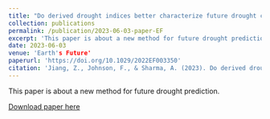 ```yaml
---
title: "Do derived drought indices better characterize future drought change?"
collection: publications
permalink: /publication/2023-06-03-paper-EF
excerpt: 'This paper is about a new method for future drought prediction.'
date: 2023-06-03
venue: 'Earth's Future'
paperurl: 'https://doi.org/10.1029/2022EF003350'
citation: 'Jiang, Z., Johnson, F., & Sharma, A. (2023). Do derived drought indices better characterize future drought change? <i>Earth's Future</i>, accepted.'
---
```

This paper is about a new method for future drought prediction.

[Download paper here](http://zejiang-unsw.github.io/files/Jiang-EF-2023.pdf)

